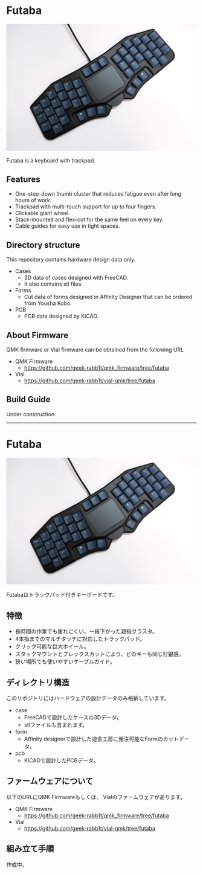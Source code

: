 # Futaba

![Futaba](./img/futaba.jpg)

Futaba is a keyboard with trackpad.

## Features

- One-step-down thumb cluster that reduces fatigue even after long hours of work.
- Trackpad with multi-touch support for up to four fingers.
- Clickable giant wheel.
- Stack-mounted and flex-cut for the same feel on every key.
- Cable guides for easy use in tight spaces.

## Directory structure

This repository contains hardware design data only.

- Cases
    - 3D data of cases designed with FreeCAD.
    - It also contains stl files.
- Forms
    - Cut data of forms designed in Affinity Designer that can be ordered from Yousha Kobo.
- PCB
    - PCB data designed by KiCAD.

## About Firmware

QMK firmware or Vial firmware can be obtained from the following URL

- QMK Firmware
  - https://github.com/geek-rabb1t/qmk_firmware/tree/futaba
- Vial
  - https://github.com/geek-rabb1t/vial-qmk/tree/futaba

## Build Guide

Under construction


---

# Futaba

![Futaba](./img/futaba.jpg)

Futabaはトラックパッド付きキーボードです。

## 特徴


- 長時間の作業でも疲れにくい、一段下がった親指クラスタ。
- 4本指までのマルチタッチに対応したトラックパッド。
- クリック可能な巨大ホイール。
- スタックマウントとフレックスカットにより、どのキーも同じ打鍵感。
- 狭い場所でも使いやすいケーブルガイド。

## ディレクトリ構造

このリポジトリにはハードウェアの設計データのみ格納しています。

- case
    - FreeCADで設計したケースの3Dデータ。
    - stlファイルも含まれます。
- form
    - Affinity designerで設計した遊舎工房に発注可能なFormのカットデータ。
- pcb
    - KiCADで設計したPCBデータ。

## ファームウェアについて

以下のURLにQMK Firmwareもしくは、 Vialのファームウェアがあります。

- QMK Firmware
  - https://github.com/geek-rabb1t/qmk_firmware/tree/futaba
- Vial
  - https://github.com/geek-rabb1t/vial-qmk/tree/futaba

## 組み立て手順

作成中。
